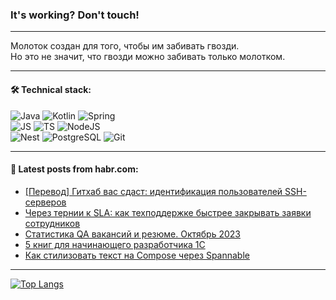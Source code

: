 ### It's working? Don't touch!

---
Молоток создан для того, чтобы им забивать гвозди. <br>
Но это не значит, что гвозди можно забивать только молотком.

---

#### 🛠️ Technical stack:

![Java](https://img.shields.io/badge/Java-informational?logo=Oracle&style=flat&logoColor=white&color=FF4500)
![Kotlin](https://img.shields.io/badge/Kotlin-informational?logo=Kotlin&style=flat&logoColor=white&color=774D97)
![Spring](https://img.shields.io/badge/SpringBoot-informational?logo=SpringBoot&style=flat&logoColor=white&color=6DB33F) <br>
![JS](https://img.shields.io/badge/JS-informational?logo=javaScript&style=flat&logoColor=black&color=F7Df1E)
![TS](https://img.shields.io/badge/TypeScript-informational?logo=typeScript&style=flat&logoColor=black&color=0667A8)
![NodeJS](https://img.shields.io/badge/NodeJS-informational?logo=node.js&style=flat&logoColor=white&color=70A760) <br>
![Nest](https://img.shields.io/badge/NestJS-informational?logo=NestJS&style=flat&logoColor=white&color=E0234E)
![PostgreSQL](https://img.shields.io/badge/PostgreSQL-informational?logo=PostgreSQL&style=flat&logoColor=white&color=DAA520)
![Git](https://img.shields.io/badge/Git-informational?logo=git&style=flat&logoColor=white&color=778899)

___

#### 💬 Latest posts from habr.com:

<!-- BLOG-POST-LIST:START -->
- [[Перевод] Гитхаб вас сдаст: идентификация пользователей SSH-серверов](https://habr.com/ru/articles/771688/?utm_source=habrahabr&utm_medium=rss&utm_campaign=771688)
- [Через тернии к SLA: как техподдержке быстрее закрывать заявки сотрудников](https://habr.com/ru/companies/inferit/articles/771654/?utm_source=habrahabr&utm_medium=rss&utm_campaign=771654)
- [Статистика QA вакансий и резюме. Октябрь 2023](https://habr.com/ru/articles/771582/?utm_source=habrahabr&utm_medium=rss&utm_campaign=771582)
- [5 книг для начинающего разработчика 1С](https://habr.com/ru/companies/yandex_praktikum/articles/771564/?utm_source=habrahabr&utm_medium=rss&utm_campaign=771564)
- [Как стилизовать текст на Compose через Spannable](https://habr.com/ru/companies/domrf/articles/770796/?utm_source=habrahabr&utm_medium=rss&utm_campaign=770796)
<!-- BLOG-POST-LIST:END -->

---
[![Top Langs](https://github-readme-stats-git-master-advtsetting-gmailcom.vercel.app/api/top-langs/?username=zloylis&langs_count=10&hide_title=false&title_color=e6edf3&size_weight=0.5&count_weight=0.5&layout=compact&hide_border=true&theme=dracula)](https://github.com/zloylis)

<!-- ![GitHub stats](https://github-readme-stats-git-master-advtsetting-gmailcom.vercel.app/api?username=zloylis&show_icons=true&hide_border=true&theme=dracula&hide_title=true&include_all_commits=true&count_private=true&hide=contribs&hide_rank=true) -->
